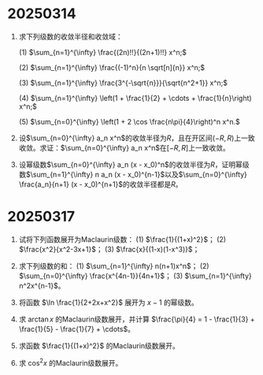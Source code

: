 # 20250314

1. 求下列级数的收敛半径和收敛域：

   (1) $\sum_{n=1}^{\infty} \frac{(2n)!!}{(2n+1)!!} x^n;$

   (2) $\sum_{n=1}^{\infty} \frac{(-1)^n}{n \sqrt[n]{n}} x^n;$

   (3) $\sum_{n=1}^{\infty} \frac{3^{-\sqrt{n}}}{\sqrt{n^2+1}} x^n;$

   (4) $\sum_{n=1}^{\infty} \left(1 + \frac{1}{2} + \cdots + \frac{1}{n}\right) x^n;$

   (5) $\sum_{n=0}^{\infty} \left(1 + 2 \cos \frac{n\pi}{4}\right)^n x^n.$

2. 设$\sum_{n=0}^{\infty} a_n x^n$的收敛半径为$R$，且在开区间$(-R, R)$上一致收敛。求证：$\sum_{n=0}^{\infty} a_n x^n$在$[-R, R]$上一致收敛。

3. 设幂级数$\sum_{n=0}^{\infty} a_n (x - x_0)^n$的收敛半径为$R$，证明幂级数$\sum_{n=1}^{\infty} n a_n (x - x_0)^{n-1}$以及$\sum_{n=0}^{\infty} \frac{a_n}{n+1} (x - x_0)^{n+1}$的收敛半径都是$R$。

# 20250317

1. 试将下列函数展开为Maclaurin级数：
   (1) $\frac{1}{(1+x)^2}$；
   (2) $\frac{x^2}{x^2-3x+1}$；
   (3) $\frac{x}{(1-x)(1-x^3)}$；

2. 求下列级数的和：
   (1) $\sum_{n=1}^{\infty} n(n+1)x^n$；
   (2) $\sum_{n=0}^{\infty} \frac{x^{4n-1}}{4n+1}$；
   (3) $\sum_{n=1}^{\infty} n^2x^{n-1}$。

3. 将函数 $\ln \frac{1}{2+2x+x^2}$ 展开为 $x-1$ 的幂级数。

4. 求 $\arctan x$ 的Maclaurin级数展开，并计算 $\frac{\pi}{4} = 1 - \frac{1}{3} + \frac{1}{5} - \frac{1}{7} + \cdots$。

5. 求函数 $\frac{1}{(1+x)^2}$ 的Maclaurin级数展开。

6. 求 $\cos^2 x$ 的Maclaurin级数展开。